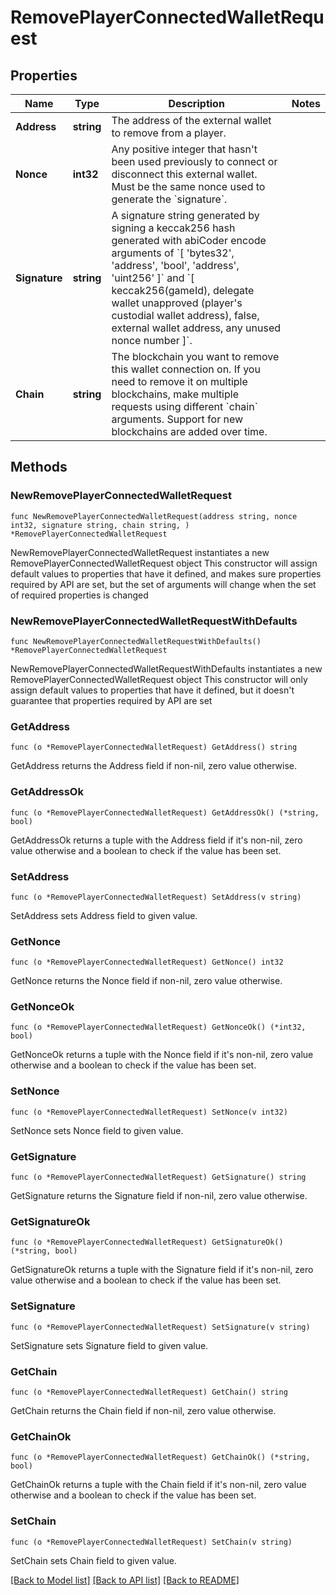 # RemovePlayerConnectedWalletRequest

## Properties

Name | Type | Description | Notes
------------ | ------------- | ------------- | -------------
**Address** | **string** | The address of the external wallet to remove from a player. | 
**Nonce** | **int32** | Any positive integer that hasn&#39;t been used previously to connect or disconnect this external wallet. Must be the same nonce used to generate the &#x60;signature&#x60;. | 
**Signature** | **string** | A signature string generated by signing a keccak256 hash generated with abiCoder encode arguments of &#x60;[ &#39;bytes32&#39;, &#39;address&#39;, &#39;bool&#39;, &#39;address&#39;, &#39;uint256&#39; ]&#x60; and &#x60;[ keccak256(gameId), delegate wallet unapproved (player&#39;s custodial wallet address), false, external wallet address, any unused nonce number ]&#x60;. | 
**Chain** | **string** | The blockchain you want to remove this wallet connection on. If you need to remove it on multiple blockchains, make multiple requests using different &#x60;chain&#x60; arguments. Support for new blockchains are added over time. | 

## Methods

### NewRemovePlayerConnectedWalletRequest

`func NewRemovePlayerConnectedWalletRequest(address string, nonce int32, signature string, chain string, ) *RemovePlayerConnectedWalletRequest`

NewRemovePlayerConnectedWalletRequest instantiates a new RemovePlayerConnectedWalletRequest object
This constructor will assign default values to properties that have it defined,
and makes sure properties required by API are set, but the set of arguments
will change when the set of required properties is changed

### NewRemovePlayerConnectedWalletRequestWithDefaults

`func NewRemovePlayerConnectedWalletRequestWithDefaults() *RemovePlayerConnectedWalletRequest`

NewRemovePlayerConnectedWalletRequestWithDefaults instantiates a new RemovePlayerConnectedWalletRequest object
This constructor will only assign default values to properties that have it defined,
but it doesn't guarantee that properties required by API are set

### GetAddress

`func (o *RemovePlayerConnectedWalletRequest) GetAddress() string`

GetAddress returns the Address field if non-nil, zero value otherwise.

### GetAddressOk

`func (o *RemovePlayerConnectedWalletRequest) GetAddressOk() (*string, bool)`

GetAddressOk returns a tuple with the Address field if it's non-nil, zero value otherwise
and a boolean to check if the value has been set.

### SetAddress

`func (o *RemovePlayerConnectedWalletRequest) SetAddress(v string)`

SetAddress sets Address field to given value.


### GetNonce

`func (o *RemovePlayerConnectedWalletRequest) GetNonce() int32`

GetNonce returns the Nonce field if non-nil, zero value otherwise.

### GetNonceOk

`func (o *RemovePlayerConnectedWalletRequest) GetNonceOk() (*int32, bool)`

GetNonceOk returns a tuple with the Nonce field if it's non-nil, zero value otherwise
and a boolean to check if the value has been set.

### SetNonce

`func (o *RemovePlayerConnectedWalletRequest) SetNonce(v int32)`

SetNonce sets Nonce field to given value.


### GetSignature

`func (o *RemovePlayerConnectedWalletRequest) GetSignature() string`

GetSignature returns the Signature field if non-nil, zero value otherwise.

### GetSignatureOk

`func (o *RemovePlayerConnectedWalletRequest) GetSignatureOk() (*string, bool)`

GetSignatureOk returns a tuple with the Signature field if it's non-nil, zero value otherwise
and a boolean to check if the value has been set.

### SetSignature

`func (o *RemovePlayerConnectedWalletRequest) SetSignature(v string)`

SetSignature sets Signature field to given value.


### GetChain

`func (o *RemovePlayerConnectedWalletRequest) GetChain() string`

GetChain returns the Chain field if non-nil, zero value otherwise.

### GetChainOk

`func (o *RemovePlayerConnectedWalletRequest) GetChainOk() (*string, bool)`

GetChainOk returns a tuple with the Chain field if it's non-nil, zero value otherwise
and a boolean to check if the value has been set.

### SetChain

`func (o *RemovePlayerConnectedWalletRequest) SetChain(v string)`

SetChain sets Chain field to given value.



[[Back to Model list]](../README.md#documentation-for-models) [[Back to API list]](../README.md#documentation-for-api-endpoints) [[Back to README]](../README.md)


